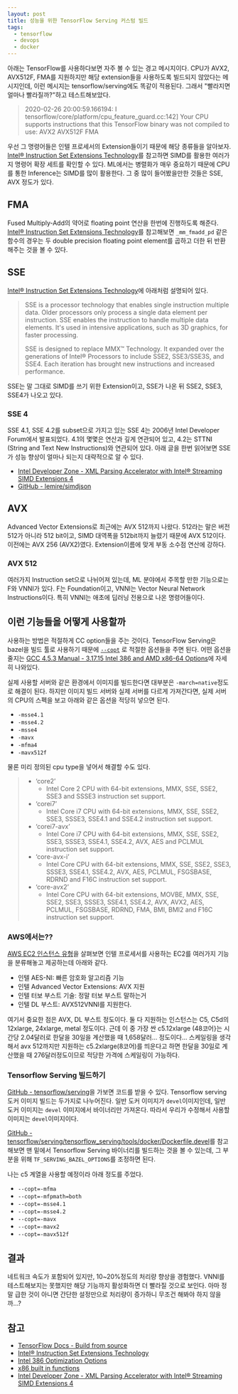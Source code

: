 ```yaml
---
layout: post
title: 성능을 위한 TensorFlow Serving 커스텀 빌드
tags:
  - tensorflow
  - devops
  - docker
---
```


아래는 TensorFlow를 사용하다보면 자주 볼 수 있는 경고 메시지이다. CPU가 AVX2, AVX512F, FMA를 지원하지만 해당 extension들을 사용하도록 빌드되지 않았다는 메시지인데, 이런 메시지는 tensorflow/serving에도 똑같이 적용된다. 그래서 "빨라지면 얼마나 빨라질까?"하고 테스트해보았다.

> 2020-02-26 20:00:59.166194: I tensorflow/core/platform/cpu_feature_guard.cc:142] Your CPU supports instructions that this TensorFlow binary was not compiled to use: AVX2 AVX512F FMA

우선 그 명령어들은 인텔 프로세서의 Extension들이기 때문에 해당 종류들을 알아보자.
[Intel® Instruction Set Extensions Technology](https://www.intel.com/content/www/us/en/support/articles/000005779/processors.html)를 참고하면 SIMD를 활용한 여러가지 명령어 확장 세트를 확인할 수 있다.
ML에서는 병렬화가 매우 중요하기 때문에 CPU를 통한 Inference는 SIMD를 많이 활용한다. 그 중 많이 들어봤을만한 것들은 SSE, AVX 정도가 있다.

## FMA

Fused Multiply-Add의 약어로 floating point 연산을 한번에 진행하도록 해준다. [Intel® Instruction Set Extensions Technology](https://www.intel.com/content/www/us/en/support/articles/000005779/processors.html)를 참고해보면 `_mm_fmadd_pd` 같은 함수의 경우는 두 double precision floating point element를 곱하고 더한 뒤 반환해주는 것을 볼 수 있다.

## SSE

[Intel® Instruction Set Extensions Technology](https://www.intel.com/content/www/us/en/support/articles/000005779/processors.html)에 아래처럼 설명되어 있다.

> SSE is a processor technology that enables single instruction multiple data. Older processors only process a single data element per instruction. SSE enables the instruction to handle multiple data elements. It's used in intensive applications, such as 3D graphics, for faster processing.
>
> SSE is designed to replace MMX™ Technology. It expanded over the generations of Intel® Processors to include SSE2, SSE3/SSE3S, and SSE4. Each iteration has brought new instructions and increased performance.

SSE는 말 그대로 SIMD를 쓰기 위한 Extension이고, SSE가 나온 뒤 SSE2, SSE3, SSE4가 나오고 있다.

### SSE 4

SSE 4.1, SSE 4.2를 subset으로 가지고 있는 SSE 4는 2006년 Intel Developer Forum에서 발표되었다. 4.1의 몇몇은 연산과 깊게 연관되어 있고, 4.2는 STTNI (String and Text New Instructions)와 연관되어 있다. 아래 글을 한번 읽어보면 SSE가 성능 향상이 얼마나 되는지 대략적으로 알 수 있다.

* [Intel Developer Zone - XML Parsing Accelerator with Intel® Streaming SIMD Extensions 4](https://software.intel.com/en-us/articles/xml-parsing-accelerator-with-intel-streaming-simd-extensions-4-intel-sse4/)
* [GitHub - lemire/simdjson](https://github.com/lemire/simdjson)

## AVX

Advanced Vector Extensions로 최근에는 AVX 512까지 나왔다. 512라는 말은 버전 512가 아니라 512 bit이고, SIMD 대역폭을 512bit까지 늘렸기 때문에 AVX 512이다. 이전에는 AVX 256 (AVX2)였다. Extension이름에 맞게 부동 소수점 연산에 강하다.

### AVX 512

여러가지 Instruction set으로 나뉘어져 있는데, ML 분야에서 주목할 만한 기능으로는 F와 VNNI가 있다. F는 Foundation이고, VNNI는 Vector Neural Network Instructions이다. 특히 VNNI는 애초에 딥러닝 전용으로 나온 명령어들이다.

## 이런 기능들을 어떻게 사용할까

사용하는 방법은 적절하게 CC option들을 주는 것이다. TensorFlow Serving은 bazel을 빌드 툴로 사용하기 때문에 [`--copt`](https://docs.bazel.build/versions/2.0.0/user-manual.html#flag--copt) 로 적절한 옵션들을 주면 된다. 어떤 옵션을 줄지는 [GCC 4.5.3 Manual - 3.17.15 Intel 386 and AMD x86-64 Options](https://gcc.gnu.org/onlinedocs/gcc-4.5.3/gcc/i386-and-x86_002d64-Options.html)에 자세히 나와있다.

실제 사용할 서버와 같은 환경에서 이미지를 빌드한다면 대부분은 `-march=native`정도로 해결이 된다.
하지만 이미지 빌드 서버와 실제 서버를 다르게 가져간다면, 실제 서버의 CPU의 스펙을 보고 아래와 같은 옵션을 적당히 넣으면 된다.

* `-msse4.1`
* `-msse4.2`
* `-msse4`
* `-mavx`
* `-mfma4`
* `-mavx512f`

물론 미리 정의된 cpu type을 넣어서 해결할 수도 있다.

> * ‘core2’
>   * Intel Core 2 CPU with 64-bit extensions, MMX, SSE, SSE2, SSE3 and SSSE3 instruction set support.
> * ‘corei7’
>   * Intel Core i7 CPU with 64-bit extensions, MMX, SSE, SSE2, SSE3, SSSE3, SSE4.1 and SSE4.2 instruction set support.
> * ‘corei7-avx’
>   * Intel Core i7 CPU with 64-bit extensions, MMX, SSE, SSE2, SSE3, SSSE3, SSE4.1, SSE4.2, AVX, AES and PCLMUL instruction set support.
> * ‘core-avx-i’
>   * Intel Core CPU with 64-bit extensions, MMX, SSE, SSE2, SSE3, SSSE3, SSE4.1, SSE4.2, AVX, AES, PCLMUL, FSGSBASE, RDRND and F16C instruction set support.
> * ‘core-avx2’
>   * Intel Core CPU with 64-bit extensions, MOVBE, MMX, SSE, SSE2, SSE3, SSSE3, SSE4.1, SSE4.2, AVX, AVX2, AES, PCLMUL, FSGSBASE, RDRND, FMA, BMI, BMI2 and F16C instruction set support.

### AWS에서는??

[AWS EC2 인스턴스 유형](https://aws.amazon.com/ko/ec2/instance-types/)을 살펴보면 인텔 프로세서를 사용하는 EC2를 여러가지 기능을 분류해놓고 제공하는데 아래와 같다.

* 인텔 AES-NI: 빠른 암호화 알고리즘 기능
* 인텔 Advanced Vector Extensions: AVX 지원
* 인텔 터보 부스트 기술: 정말 터보 부스트 말하는거
* 인텔 DL 부스트: AVX512VNNI를 지원한다.

여기서 중요한 점은 AVX, DL 부스트 정도이다. 둘 다 지원하는 인스턴스는 C5, C5d의 12xlarge, 24xlarge, metal 정도이다. 근데 이 중 가장 싼 c5.12xlarge (48코어}는 시간당 2.04달러로 한달을 30일을 계산했을 때 1,658달러… 정도이다… 스케일링을 생각해서 avx 512까지만 지원하는 c5.2xlarge(8코어)를 띄운다고 하면 한달을 30일로 계산했을 때 276달러정도이므로 적당한 가격에 스케일링이 가능하다.

### Tensorflow Serving 빌드하기

[GitHub - tensorflow/serving](https://github.com/tensorflow/serving)을 가보면 코드를 받을 수 있다. Tensorflow serving 도커 이미지 빌드는 두가지로 나누어진다.
일반 도커 이미지가 `devel`이미지인데, 일반 도커 이미지는 `devel` 이미지에서 바이너리만 가져온다. 따라서 우리가 수정해서 사용할 이미지는 `devel`이미지이다.

[GitHub - tensorflow/serving/tensorflow_serving/tools/docker/Dockerfile.devel](https://github.com/tensorflow/serving/blob/master/tensorflow_serving/tools/docker/Dockerfile.devel)를 참고해보면 맨 밑에서 Tensorflow Serving 바이너리를 빌드하는 것을 볼 수 있는데, 그 부분을 위해 `TF_SERVING_BAZEL_OPTIONS`를 조정하면 된다.

나는 c5 계열을 사용할 예정이라 아래 정도를 주었다.

* `--copt=-mfma`
* `--copt=-mfpmath=both`
* `--copt=-msse4.1`
* `--copt=-msse4.2`
* `--copt=-mavx`
* `--copt=-mavx2`
* `--copt=-mavx512f`

## 결과

네트워크 속도가 포함되어 있지만, 10~20%정도의 처리량 향상을 경험했다. VNNI를 테스트해보지는 못했지만 해당 기능까지 활성화하면 더 빨라질 것으로 보인다. 아마 정말 급한 것이 아니면 간단한 설정만으로 처리량이 증가하니 무조건 해봐야 하지 않을까...?

## 참고

* [TensorFlow Docs - Build from source](https://www.tensorflow.org/install/source)
* [Intel® Instruction Set Extensions Technology](https://www.intel.com/content/www/us/en/support/articles/000005779/processors.html)
* [Intel 386 Optimization Options](https://gcc.gnu.org/onlinedocs/gcc-4.5.3/gcc/i386-and-x86_002d64-Options.html)
* [x86 built in functions](https://gcc.gnu.org/onlinedocs/gcc-4.5.3/gcc/X86-Built_002din-Functions.html#X86-Built_002din-Functions)
* [Intel Developer Zone - XML Parsing Accelerator with Intel® Streaming SIMD Extensions 4](https://software.intel.com/en-us/articles/xml-parsing-accelerator-with-intel-streaming-simd-extensions-4-intel-sse4/)
